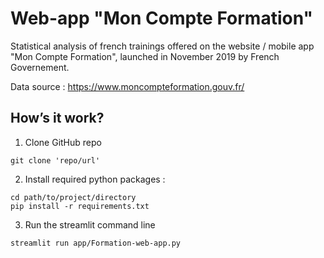 # Web-app "Mon Compte Formation"

Statistical analysis of french trainings offered on the website / mobile app "Mon Compte Formation", launched in November 2019 by French Governement.

Data source : https://www.moncompteformation.gouv.fr/

## How’s it work?

1. Clone GitHub repo
```
git clone 'repo/url'
```
2. Install required python packages :
```
cd path/to/project/directory
pip install -r requirements.txt
```
3. Run the streamlit command line

```
streamlit run app/Formation-web-app.py
```
